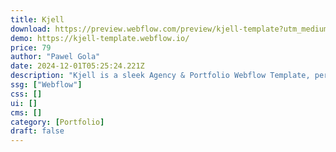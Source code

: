 ```yaml
---
title: Kjell
download: https://preview.webflow.com/preview/kjell-template?utm_medium=preview_link&utm_source=designer&utm_content=kjell-template&preview=c70b68800f0d9d30638f02e6bcd6cd91&locale=en&workflow=preview?aff=YGGpO5
demo: https://kjell-template.webflow.io/
price: 79
author: "Pawel Gola"
date: 2024-12-01T05:25:24.221Z
description: "Kjell is a sleek Agency & Portfolio Webflow Template, perfect for production agencies, film & movies, directors, social media, short form content, design studios, branding, freelancers, and personal portfolios."
ssg: ["Webflow"]
css: []
ui: []
cms: []
category: [Portfolio]
draft: false
---
```

